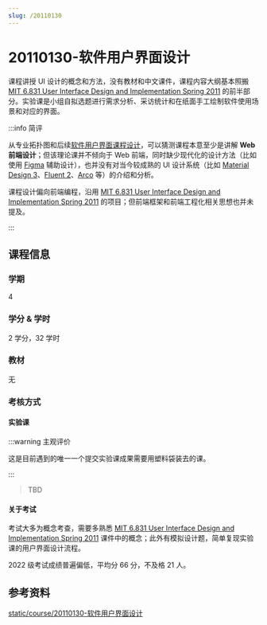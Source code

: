 ```yaml
---
slug: /20110130
---
```


# 20110130-软件用户界面设计

课程讲授 UI 设计的概念和方法，没有教材和中文课件，课程内容大纲基本照搬 [MIT 6.831 User Interface Design and Implementation Spring 2011](https://ocw.mit.edu/courses/6-831-user-interface-design-and-implementation-spring-2011/) 的前半部分。实验课是小组自拟选题进行需求分析、采访统计和在纸面手工绘制软件使用场景和对应的界面。

:::info 简评

从专业拓扑图和后续[软件用户界面课程设计](../practical/041S0080-软件用户界面课程设计（二级项目）.md)，可以猜测课程本意至少是讲解 **Web 前端设计**；但该理论课并不倾向于 Web 前端，同时缺少现代化的设计方法（比如使用 [Figma](https://www.figma.com/) 辅助设计），也并没有对当今较成熟的 UI 设计系统（比如 [Material Design 3](https://m3.material.io/)、[Fluent 2](https://fluent2.microsoft.design/)、[Arco](https://arco.design/) 等）的介绍和分析。

课程设计偏向前端编程，沿用 [MIT 6.831 User Interface Design and Implementation Spring 2011](https://ocw.mit.edu/courses/6-831-user-interface-design-and-implementation-spring-2011/) 的项目；但前端框架和前端工程化相关思想也并未提及。

:::

## 课程信息

### 学期

4

### 学分 & 学时

2 学分，32 学时

### 教材

无

### 考核方式

#### 实验课

:::warning 主观评价

这是目前遇到的唯一一个提交实验课成果需要用塑料袋装去的课。

:::

> TBD

#### 关于考试

考试大多为概念考查，需要多熟悉 [MIT 6.831 User Interface Design and Implementation Spring 2011](https://ocw.mit.edu/courses/6-831-user-interface-design-and-implementation-spring-2011/) 课件中的概念；此外有模拟设计题，简单复现实验课的用户界面设计流程。

2022 级考试成绩普遍偏低，平均分 66 分，不及格 21 人。

## 参考资料

[static/course/20110130-软件用户界面设计](https://github.com/rurumuri/ysuse-2022/tree/master/static/course/20110130-%E8%BD%AF%E4%BB%B6%E7%94%A8%E6%88%B7%E7%95%8C%E9%9D%A2%E8%AE%BE%E8%AE%A1)